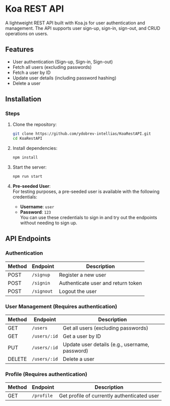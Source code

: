 # Koa REST API

A lightweight REST API built with Koa.js for user authentication and management. The API supports user sign-up, sign-in, sign-out, and CRUD operations on users.

## Features

- User authentication (Sign-up, Sign-in, Sign-out)
- Fetch all users (excluding passwords)
- Fetch a user by ID
- Update user details (including password hashing)
- Delete a user

## Installation

### Steps

1. Clone the repository:
   ```sh
   git clone https://github.com/ydobrev-intellias/KoaRestAPI.git
   cd KoaRestAPI
   ```
2. Install dependencies:

   ```sh
   npm install
   ```

3. Start the server:

   ```sh
   npm run start
   ```

4. **Pre-seeded User**:  
   For testing purposes, a pre-seeded user is available with the following credentials:
   - **Username**: `user`
   - **Password**: `123`  
     You can use these credentials to sign in and try out the endpoints without needing to sign up.

## API Endpoints

### Authentication

| Method | Endpoint   | Description                        |
| ------ | ---------- | ---------------------------------- |
| POST   | `/signup`  | Register a new user                |
| POST   | `/signin`  | Authenticate user and return token |
| POST   | `/signout` | Logout the user                    |

### User Management (Requires authentication)

| Method | Endpoint     | Description                                    |
| ------ | ------------ | ---------------------------------------------- |
| GET    | `/users`     | Get all users (excluding passwords)            |
| GET    | `/users/:id` | Get a user by ID                               |
| PUT    | `/users/:id` | Update user details (e.g., username, password) |
| DELETE | `/users/:id` | Delete a user                                  |

### Profile (Requires authentication)

| Method | Endpoint   | Description                                 |
| ------ | ---------- | ------------------------------------------- |
| GET    | `/profile` | Get profile of currently authenticated user |
